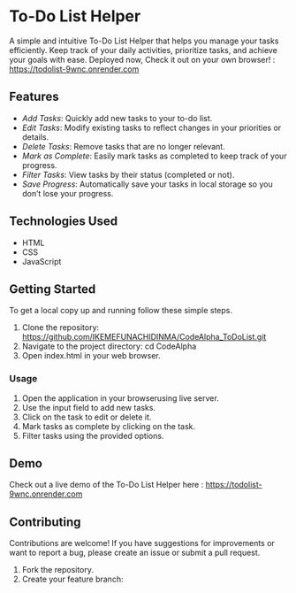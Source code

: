 # To-Do List Helper
A simple and intuitive To-Do List Helper that helps you manage your tasks efficiently. Keep track of your daily activities, prioritize tasks, and achieve your goals with ease.
Deployed now, Check it out on your own browser! : https://todolist-9wnc.onrender.com

## Features
- *Add Tasks*: Quickly add new tasks to your to-do list.
- *Edit Tasks*: Modify existing tasks to reflect changes in your priorities or details.
- *Delete Tasks*: Remove tasks that are no longer relevant.
- *Mark as Complete*: Easily mark tasks as completed to keep track of your progress.
- *Filter Tasks*: View tasks by their status (completed or not).
- *Save Progress*: Automatically save your tasks in local storage so you don’t lose your progress.

## Technologies Used
- HTML
- CSS
- JavaScript

## Getting Started
To get a local copy up and running follow these simple steps.
1. Clone the repository: https://github.com/IKEMEFUNACHIDINMA/CodeAlpha_ToDoList.git
2.  Navigate to the project directory:
    cd CodeAlpha
3. Open index.html in your web browser.

### Usage
1. Open the application in your browserusing live server.
2. Use the input field to add new tasks.
3. Click on the task to edit or delete it.
4. Mark tasks as complete by clicking on the task.
5. Filter tasks using the provided options.

## Demo
Check out a live demo of the To-Do List Helper here : https://todolist-9wnc.onrender.com

## Contributing
Contributions are welcome! If you have suggestions for improvements or want to report a bug, please create an issue or submit a pull request.

1. Fork the repository.
2. Create your feature branch:
   

